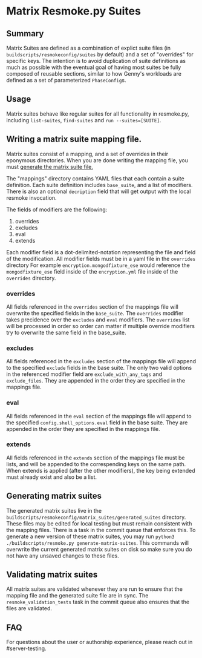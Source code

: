 # Matrix Resmoke.py Suites

## Summary
Matrix Suites are defined as a combination of explict
suite files (in `buildscripts/resmokeconfig/suites` by default)
and a set of "overrides" for specific keys. The intention is
to avoid duplication of suite definitions as much as
possible with the eventual goal of having most suites be
fully composed of reusable sections, similar to how Genny's
workloads are defined as a set of parameterized `PhaseConfig`s.

## Usage
Matrix suites behave like regular suites for all functionality in resmoke.py,
including `list-suites`, `find-suites` and `run --suites=[SUITE]`.

## Writing a matrix suite mapping file.
Matrix suites consist of a mapping, and a set of overrides in
their eponymous directories. When you are done writing the mapping file, you must
[generate the matrix suite file.](#generating-matrix-suites)

The "mappings" directory contains YAML files that each contain a suite definition.
Each suite definition includes `base_suite`, and a list of
modifiers. There is also an optional `decription` field that will get output
with the local resmoke invocation.

The fields of modifiers are the following:
1. overrides
2. excludes
3. eval
4. extends

Each modifier field is a dot-delimited-notation representing the file and field of the modification.
All modifier fields must be in a yaml file in the `overrides` directory
For example `encryption.mongodfixture_ese` would reference the `mongodfixture_ese` field
inside of the `encryption.yml` file inside of the `overrides` directory.

### overrides
All fields referenced in the `overrides` section of the mappings file will overwrite the specified
fields in the `base_suite`.
The `overrides` modifier takes precidence over the `excludes` and `eval` modifiers.
The `overrides` list will be processed in order so order can matter if multiple override modifiers
try to overwrite the same field in the base_suite.

### excludes
All fields referenced in the `excludes` section of the mappings file will append to the specified
`exclude` fields in the base suite.
The only two valid options in the referenced modifier field are `exclude_with_any_tags` and
`exclude_files`. They are appended in the order they are specified in the mappings file.

### eval
All fields referenced in the `eval` section of the mappings file will append to the specified
`config.shell_options.eval` field in the base suite.
They are appended in the order they are specified in the mappings file.

### extends
All fields referenced in the `extends` section of the mappings file must be lists, and will be
appended to the correspending keys on the same path. When extends is applied (after the other
modifiers), the key being extended must already exist and also be a list.

## Generating matrix suites
The generated matrix suites live in the `buildscripts/resmokeconfig/matrix_suites/generated_suites`
directory. These files may be edited for local testing but must remain consistent with the mapping
files. There is a task in the commit queue that enforces this. To generate a new version of these
matrix suites, you may run `python3 ./buildscripts/resmoke.py generate-matrix-suites`. This commands
will overwrite the current generated matrix suites on disk so make sure you do not have any unsaved
changes to these files.

## Validating matrix suites
All matrix suites are validated whenever they are run to ensure that the mapping file and the
generated suite file are in sync. The `resmoke_validation_tests` task in the commit queue also
ensures that the files are validated.

## FAQ
For questions about the user or authorship experience,
please reach out in #server-testing.
